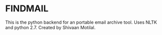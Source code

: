 # FINDMAIL

This is the python backend for an portable email archive tool. Uses NLTK and python 2.7. Created by Shivaan Motilal.
